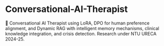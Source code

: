 # Conversational-AI-Therapist
🧠 Conversational AI Therapist using LoRA, DPO for human preference alignment, and Dynamic RAG with intelligent memory mechanisms, clinical knowledge integration, and crisis detection. Research under NTU URECA 2024-25.

